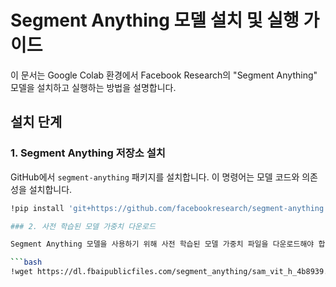 # Segment Anything 모델 설치 및 실행 가이드

이 문서는 Google Colab 환경에서 Facebook Research의 "Segment Anything" 모델을 설치하고 실행하는 방법을 설명합니다.

## 설치 단계

### 1. Segment Anything 저장소 설치

GitHub에서 `segment-anything` 패키지를 설치합니다. 이 명령어는 모델 코드와 의존성을 설치합니다.

```bash
!pip install 'git+https://github.com/facebookresearch/segment-anything.git'

### 2. 사전 학습된 모델 가중치 다운로드

Segment Anything 모델을 사용하기 위해 사전 학습된 모델 가중치 파일을 다운로드해야 합니다.

```bash
!wget https://dl.fbaipublicfiles.com/segment_anything/sam_vit_h_4b8939.pth

